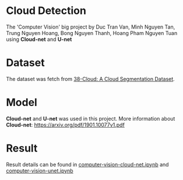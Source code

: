 # Cloud Detection
The 'Computer Vision' big project by Duc Tran Van, Minh Nguyen Tan, Trung Nguyen Hoang, Bong Nguyen Thanh, Hoang Pham Nguyen Tuan using **Cloud-net** and **U-net**

# Dataset
The dataset was fetch from [38-Cloud: A Cloud Segmentation Dataset](https://github.com/SorourMo/38-Cloud-A-Cloud-Segmentation-Dataset).

# Model
**Cloud-net** and **U-net** was used in this project.
More information about **Cloud-net**: https://arxiv.org/pdf/1901.10077v1.pdf

# Result
Result details can be found in [computer-vision-cloud-net.ipynb](https://github.com/pypye/CloudDetection/blob/main/computer-vision-cloud-net.ipynb) and [computer-vision-unet.ipynb](https://github.com/pypye/CloudDetection/blob/main/computer-vision-unet.ipynb)

